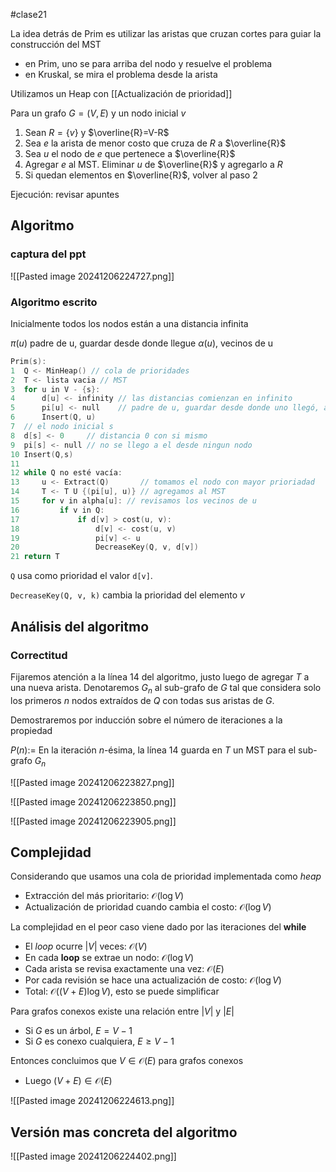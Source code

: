 #clase21

La idea detrás de Prim es utilizar las aristas que cruzan cortes para guiar la construcción del MST

- en Prim, uno se para arriba del nodo y resuelve el problema
- en Kruskal, se mira el problema desde la arista

Utilizamos un Heap con [[Actualización de prioridad]]

Para un grafo $G=(V,E)$ y un nodo inicial $v$
1. Sean $R = \{v\}$ y $\overline{R}=V-R$
2. Sea $e$ la arista de menor costo que cruza de $R$ a $\overline{R}$
3. Sea $u$ el nodo de $e$ que pertenece a $\overline{R}$
4. Agregar $e$ al MST. Eliminar $u$ de $\overline{R}$ y agregarlo a $R$
5. Si quedan elementos en $\overline{R}$, volver al paso 2

Ejecución: revisar apuntes

## Algoritmo

### captura del ppt

![[Pasted image 20241206224727.png]]

### Algoritmo escrito
Inicialmente todos los nodos están a una distancia infinita

$\pi(u)$ padre de u, guardar desde donde llegue
$\alpha(u)$, vecinos de u

```c
Prim(s):
1  Q <- MinHeap() // cola de prioridades
2  T <- lista vacia // MST
3  for u in V - {s}:
4      d[u] <- infinity // las distancias comienzan en infinito
5      pi[u] <- null    // padre de u, guardar desde donde uno llegó, arreglo de predesesores
6      Insert(Q, u)
7  // el nodo inicial s
8  d[s] <- 0     // distancia 0 con si mismo
9  pi[s] <- null // no se llego a el desde ningun nodo
10 Insert(Q,s)
11 
12 while Q no esté vacía:
13     u <- Extract(Q)       // tomamos el nodo con mayor prioriadad
14     T <- T U {(pi[u], u)} // agregamos al MST
15     for v in alpha[u]: // revisamos los vecinos de u
16         if v in Q:
17             if d[v] > cost(u, v):
18                 d[v] <- cost(u, v)
19                 pi[v] <- u
20                 DecreaseKey(Q, v, d[v])
21 return T
```

`Q` usa como prioridad el valor `d[v]`.

`DecreaseKey(Q, v, k)` cambia la prioridad del elemento $v$

## Análisis del algoritmo

### Correctitud

Fijaremos atención a la línea 14 del algoritmo, justo luego de agregar $T$ a una nueva arista. Denotaremos $G_n$ al sub-grafo de $G$ tal que considera solo los primeros $n$ nodos extraídos de $Q$ con todas sus aristas de $G$.

Demostraremos por inducción sobre el número de iteraciones a la propiedad

$P(n) :=$ En la iteración $n$-ésima, la línea 14 guarda en $T$ un MST para el sub-grafo $G_n$

![[Pasted image 20241206223827.png]]

![[Pasted image 20241206223850.png]]

![[Pasted image 20241206223905.png]]

## Complejidad

Considerando que usamos una cola de prioridad implementada como *heap*
- Extracción del más prioritario: $\mathcal{O}(\log V)$
- Actualización de prioridad cuando cambia el costo: $\mathcal{O}(\log V)$

La complejidad en el peor caso viene dado por las iteraciones del **while**
- El *loop* ocurre $|V|$ veces: $\mathcal{O}(V)$
- En cada **loop** se extrae un nodo: $\mathcal{O}(\log V)$
- Cada arista se revisa exactamente una vez: $\mathcal{O}(E)$
- Por cada revisión se hace una actualización de costo: $\mathcal{O}(\log V)$
- Total: $\mathcal{O}((V+E)\log V)$, esto se puede simplificar

Para grafos conexos existe una relación entre $|V|$ y $|E|$
- Si $G$ es un árbol, $E = V - 1$
- Si $G$ es conexo cualquiera, $E \geq V - 1$

Entonces concluimos que $V \in \mathcal{O}(E)$ para grafos conexos
- Luego $(V+E) \in \mathcal{O}(E)$

![[Pasted image 20241206224613.png]]

## Versión mas concreta del algoritmo

![[Pasted image 20241206224402.png]]
